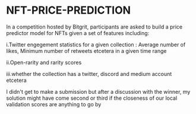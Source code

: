 # NFT-PRICE-PREDICTION
In a competition hosted by Bitgrit, participants are asked to build a price predictor model for NFTs given a set of features including:

i.Twitter engegement statistics for a given collection : Average number of likes, Minimum number of retweets etcetera in a given time range

ii.Open-rarity and rarity scores

iii.whether the collection has a twitter, discord and medium account etcetera

I didn't get to make a submission but after a discussion with the winner, my solution might have come second or third if the closeness of our local validation scores are anything to go by

